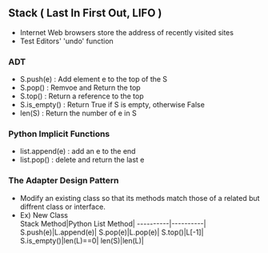 ## Stack ( Last In First Out, LIFO )
- Internet Web browsers store the address of recently visited sites
- Test Editors' 'undo' function 
  
### ADT
- S.push(e) : Add element e to the top of the S
- S.pop() : Remvoe and Return the top 
- S.top() : Return a reference to the top 
- S.is_empty() : Return True if S is empty, otherwise False
- len(S) : Return the number of e in S
  
### Python Implicit Functions 
- list.append(e) : add an e to the end 
- list.pop() : delete and return the last e 
  
### The Adapter Design Pattern
- Modify an existing class so that its methods match those of a related but diffrent class or interface.  
- Ex) New Class  
Stack Method|Python List Method|
----------|----------|
S.push(e)|L.append(e)|
S.pop(e)|L.pop(e)|
S.top()|L\[-1\]|
S.is_empty()|len(L)==0|
len(S)|len(L)|


 
